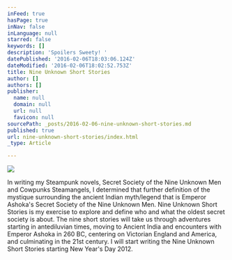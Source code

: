 ```yaml
---
inFeed: true
hasPage: true
inNav: false
inLanguage: null
starred: false
keywords: []
description: 'Spoilers Sweety! '
datePublished: '2016-02-06T18:03:06.124Z'
dateModified: '2016-02-06T18:02:52.753Z'
title: Nine Unknown Short Stories
author: []
authors: []
publisher:
  name: null
  domain: null
  url: null
  favicon: null
sourcePath: _posts/2016-02-06-nine-unknown-short-stories.md
published: true
url: nine-unknown-short-stories/index.html
_type: Article

---
```

![](https://the-grid-user-content.s3-us-west-2.amazonaws.com/de283eda-2d10-41e5-a4c7-a4aaf3267b4d.jpg)

In writing my Steampunk novels, Secret Society of the Nine Unknown Men and Cowpunks Steamangels, I determined that further definition of the mystique surrounding the ancient Indian myth/legend that is Emperor Ashoka's Secret Society of the Nine Unknown Men. Nine Unknown Short Stories is my exercise to explore and define who and what the oldest secret society is about. The nine short stories will take us through adventures starting in antediluvian times, moving to Ancient India and encounters with Emperor Ashoka in 260 BC, centering on Victorian England and America, and culminating in the 21st century. I will start writing the Nine Unknown Short Stories starting New Year's Day 2012\.